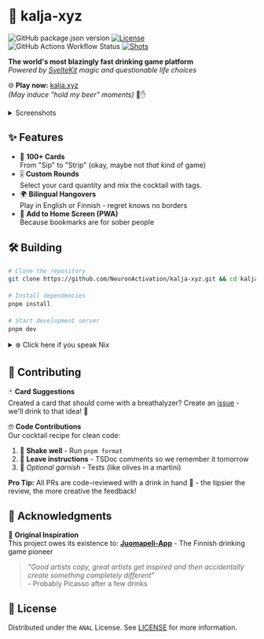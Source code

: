 # 🍻 kalja-xyz
![GitHub package.json version](https://img.shields.io/github/package-json/v/NeuronActivation/kalja-xyz) [![License](https://img.shields.io/badge/license-ANAL-blue)](../LICENSE) ![GitHub Actions Workflow Status](https://img.shields.io/github/actions/workflow/status/NeuronActivation/kalja-xyz/deploy.yml) [![Shots](https://img.shields.io/badge/shots%20taken-∞-40E0D0)](https://kalja.xyz)

**The world's most blazingly fast drinking game platform**  
*Powered by [SvelteKit](https://svelte.dev/docs/kit/introduction) magic and questionable life choices*

🌐 **Play now:** [kalja.xyz](https://kalja.xyz)  
*(May induce "hold my beer" moments)* 🍺✋

<details>
<summary>Screenshots</summary>

<b>Start</b><br>
<img src="images/start.png" width="800" alt="Start screenshot"> 

<b>Lobby</b><br>
<img src="images/lobby.png" width="800" alt="Lobby screenshot"> 

<b>Gameplay</b><br>
<img src="images/gameplay.png" width="800" alt="Gameplay screenshot"> 
</details>


## ✨ Features
- 🍻 **100+ Cards**  
From "Sip" to "Strip" (okay, maybe not *that* kind of game)
- 🎚️ **Custom Rounds**  
Select your card quantity and mix the cocktail with tags.
- 🌍 **Bilingual Hangovers**  
Play in English or Finnish - regret knows no borders
- 📲 **Add to Home Screen (PWA)**  
Because bookmarks are for sober people


## 🛠️ Building
```bash
# Clone the repository
git clone https://github.com/NeuronActivation/kalja-xyz.git && cd kalja-xyz

# Install dependencies 
pnpm install

# Start development server
pnpm dev

```

<details>
<summary>❄️ Click here if you speak Nix</summary>
For those who like their toolchain like their vodka - pure and reproducible:

```bash
nix develop
```
</details>

## 🤝 Contributing

🃏 **Card Suggestions**  
Created a card that should come with a breathalyzer? Create an [issue](https://github.com/NeuronActivation/kalja-xyz/issues/new?template=card-suggestion.yml) - we'll drink to that idea! 🍻

🤓 **Code Contributions**  
Our cocktail recipe for clean code:
1. 🍹 **Shake well** - Run `pnpm format`
2. 📜 **Leave instructions** - TSDoc comments so we remember it tomorrow
3. 🧪 *Optional garnish* - Tests (like olives in a martini)


**Pro Tip:** All PRs are code-reviewed with a drink in hand 🥃 - the tipsier the review, the more creative the feedback!

## 🙏 Acknowledgments
🍻 **Original Inspiration**  
This project owes its existence to:
[**Juomapeli-App**](https://github.com/Santerhy/Juomapeli-App) - The Finnish drinking game pioneer

> *"Good artists copy, great artists get inspired and then accidentally create something completely different"*  
\- Probably Picasso after a few drinks

## 📜 License

Distributed under the `ANAL` License. See [LICENSE](../LICENSE) for more information.

